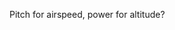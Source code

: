 [](https://www.flightliteracy.com/aircraft-performance-region-of-reversed-command/)
Pitch for airspeed, power for altitude?